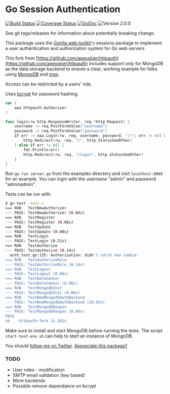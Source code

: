 # Go Session Authentication
[![Build Status](http://img.shields.io/travis/apexskier/httpauth.svg)](https://travis-ci.org/apexskier/httpauth)
[![Coverage Status](https://coveralls.io/repos/github/apexskier/httpauth/badge.svg?branch=master)](https://coveralls.io/github/apexskier/httpauth?branch=master)
[![GoDoc](http://img.shields.io/badge/godoc-reference-blue.svg)](https://godoc.org/github.com/apexskier/httpauth)
![Version 2.0.0](https://img.shields.io/badge/version-2.0.0-lightgrey.svg)

See git tags/releases for information about potentially breaking change.

This package uses the [Gorilla web toolkit](http://www.gorillatoolkit.org/)'s
sessions package to implement a user authentication and authorization system
for Go web servers.

This fork from [https://github.com/apexskier/httpauth](https://github.com/apexskier/httpauth) includes support only for MongoDB as the data storage backend to ensure a clear, working example for folks using [MongoDB](https://godoc.org/github.com/apexskier/httpauth#NewMongodbBackend) and [mgo](http://gopkg.in/mgo.v2).

Access can be restricted by a users' role.

Uses [bcrypt](http://codahale.com/how-to-safely-store-a-password/) for password
hashing.

```go
var (
    aaa httpauth.Authorizer
)

func login(rw http.ResponseWriter, req *http.Request) {
    username := req.PostFormValue("username")
    password := req.PostFormValue("password")
    if err := aaa.Login(rw, req, username, password, "/"); err != nil && err.Error() == "already authenticated" {
        http.Redirect(rw, req, "/", http.StatusSeeOther)
    } else if err != nil {
        fmt.Println(err)
        http.Redirect(rw, req, "/login", http.StatusSeeOther)
    }
}
```

Run `go run server.go` from the examples directory and visit `localhost:8009`
for an example. You can login with the username "admin" and password "adminadmin".

Tests can be run with:

```bash
$ go test -test.v
=== RUN   TestNewAuthorizer
--- PASS: TestNewAuthorizer (0.04s)
=== RUN   TestRegister
--- PASS: TestRegister (0.08s)
=== RUN   TestUpdate
--- PASS: TestUpdate (0.00s)
=== RUN   TestLogin
--- PASS: TestLogin (0.21s)
=== RUN   TestAuthorize
--- PASS: TestAuthorize (0.14s)
  auth_test.go:135: Authorization: didn't catch new cookie
=== RUN   TestAuthorizeRole
--- PASS: TestAuthorizeRole (0.14s)
=== RUN   TestLogout
--- PASS: TestLogout (0.00s)
=== RUN   TestDeleteUser
--- PASS: TestDeleteUser (0.00s)
=== RUN   TestMongodbInit
--- PASS: TestMongodbInit (0.00s)
=== RUN   TestNewMongodbAuthBackend
--- PASS: TestNewMongodbAuthBackend (10.65s)
=== RUN   TestMongodbReopen
--- PASS: TestMongodbReopen (0.00s)
PASS
ok    httpauth-fork 11.261s
```

Make sure to install and start MongoDB before running the tests. The script `start-test-env.sh` can help to start an instance of MongoDB.

You should [follow me on Twitter](https://twitter.com/apexskier). [Appreciate this package?](https://cash.me/$apexskier)

### TODO

- User roles - modification
- SMTP email validation (key based)
- More backends
- Possible remove dependance on bcrypt
